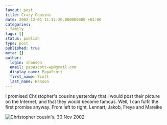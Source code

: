 ```yaml
---
layout: post
title: Crazy Cousins
date: 2002-12-01 11:12:20.000000000 +01:00
categories:
- family
tags: []
status: publish
type: post
published: true
meta: {}
author:
  login: shanson
  email: papascott-wp@gmail.com
  display_name: PapaScott
  first_name: Scott
  last_name: Hanson
---
```

<p>I promised Christopher's cousins yesterday that I would post their picture on the Internet, and that they would become famous. Well, I can fulfil the first promise anyway. From left to right, Lennart, Jakob, Freya and Mareike</p>
<p><img src="/images/cousins1102.jpg" border="0" alt="Christopher cousin's, 30 Nov 2002" /></p>
